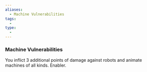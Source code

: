 ```yaml
---
aliases:
  - Machine Vulnerabilities
tags:
  - 
type:
  - 
---
```

### Machine Vulnerabilities

You inflict 3 additional points of damage against robots and animate machines of all kinds. Enabler.
